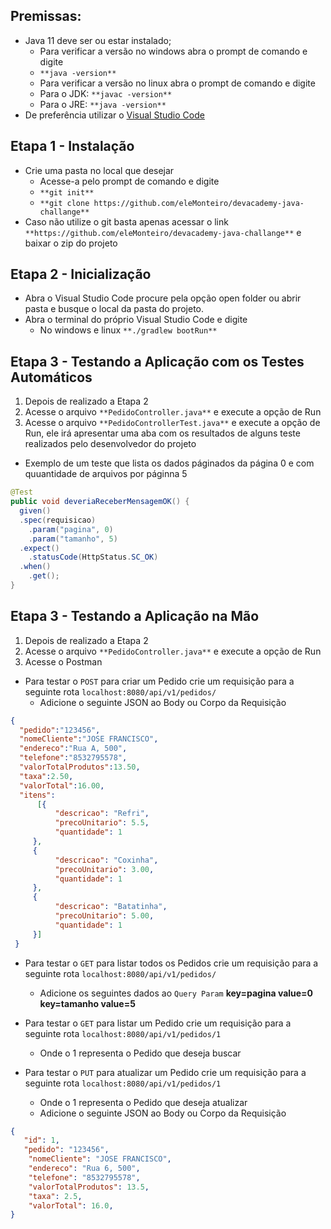 ## Premissas:
- Java 11 deve ser ou estar instalado;
  -  Para  verificar a versão no windows abra o prompt de comando e digite
    - `**java -version**`
  -  Para verificar a versão no  linux abra o prompt de comando e digite
    - Para o JDK: `**javac -version**`
    - Para o JRE: `**java -version**`
- De preferência  utilizar o [Visual Studio Code](https://code.visualstudio.com/)

## Etapa 1 - Instalação
- Crie uma pasta no local que desejar
  -  Acesse-a pelo prompt de comando e digite
    -    `**git init**`
    -    `**git clone https://github.com/eleMonteiro/devacademy-java-challange**`
-  Caso não utilize o git basta apenas acessar o link `**https://github.com/eleMonteiro/devacademy-java-challange**` e baixar o zip do projeto

## Etapa 2 - Inicialização
- Abra o Visual Studio Code procure pela opção open folder ou abrir pasta e busque o local da pasta do projeto.
- Abra o terminal do próprio Visual Studio Code e digite
  - No windows e linux `**./gradlew bootRun**`

## Etapa 3 - Testando a Aplicação com os Testes Automáticos
1. Depois de realizado a Etapa 2
2. Acesse o arquivo `**PedidoController.java**` e execute a opção de Run
3. Acesse o arquivo `**PedidoControllerTest.java**` e execute a opção de Run, ele irá apresentar uma aba com os resultados de alguns teste realizados pelo desenvolvedor do projeto
- Exemplo de um teste que lista os dados páginados da página 0 e com quuantidade de arquivos por páginna 5
```java
@Test
public void deveriaReceberMensagemOK() {
  given()
  .spec(requisicao)
    .param("pagina", 0)
    .param("tamanho", 5)
  .expect()
    .statusCode(HttpStatus.SC_OK)
  .when()
    .get();
}
```
## Etapa 3 - Testando a Aplicação na Mão
1. Depois de realizado a Etapa 2
2. Acesse o arquivo `**PedidoController.java**` e execute a opção de Run
3. Acesse o Postman

- Para testar o `POST` para criar um Pedido crie um requisição para a seguinte rota `localhost:8080/api/v1/pedidos/`
  - Adicione o seguinte JSON ao Body ou  Corpo da Requisição
```json
{
  "pedido":"123456",
  "nomeCliente":"JOSE FRANCISCO",
  "endereco":"Rua A, 500",
  "telefone":"8532795578",
  "valorTotalProdutos":13.50,
  "taxa":2.50,
  "valorTotal":16.00,
  "itens": 
      [{
          "descricao": "Refri",
          "precoUnitario": 5.5,
          "quantidade": 1
     },
     {
          "descricao": "Coxinha",
          "precoUnitario": 3.00,
          "quantidade": 1
     },
     {
          "descricao": "Batatinha",
          "precoUnitario": 5.00,
          "quantidade": 1
     }]
 }
```

- Para testar o `GET` para listar todos os Pedidos crie um requisição para a seguinte rota `localhost:8080/api/v1/pedidos/`
  - Adicione os seguintes dados ao `Query Param` **key=pagina value=0** **key=tamanho value=5**

- Para testar o `GET` para listar um Pedido crie um requisição para a seguinte rota `localhost:8080/api/v1/pedidos/1`
  - Onde o 1 representa o Pedido que deseja buscar

- Para testar o `PUT` para atualizar um Pedido crie um requisição para a seguinte rota `localhost:8080/api/v1/pedidos/1`
  - Onde o 1 representa o Pedido que deseja atualizar
  - Adicione o seguinte JSON ao Body ou  Corpo da Requisição

```json
{
   "id": 1,
   "pedido": "123456",
    "nomeCliente": "JOSE FRANCISCO",
    "endereco": "Rua 6, 500",
    "telefone": "8532795578",
    "valorTotalProdutos": 13.5,
    "taxa": 2.5,
    "valorTotal": 16.0,
}
```
